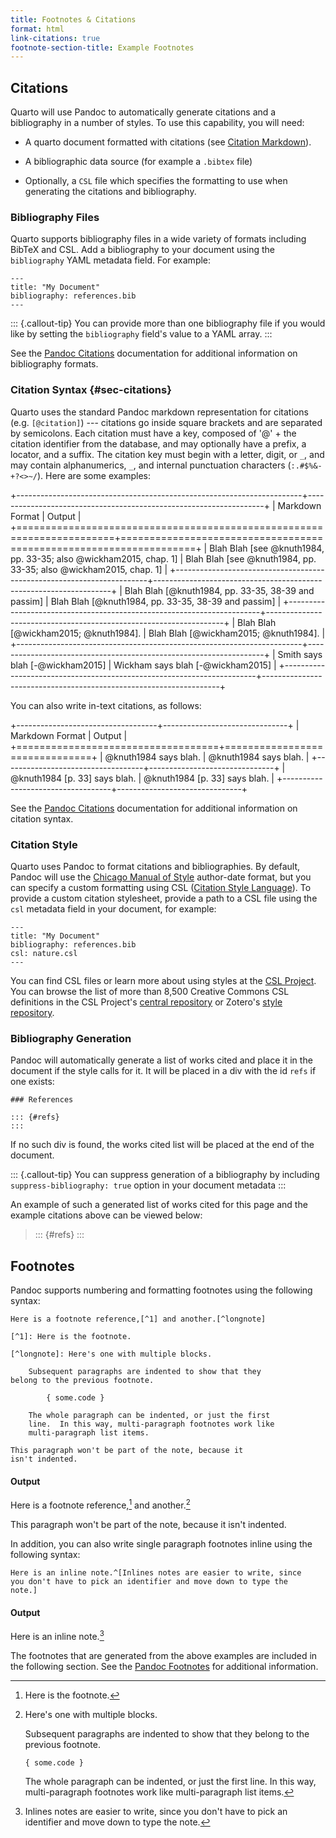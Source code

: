 ```yaml
---
title: Footnotes & Citations
format: html
link-citations: true
footnote-section-title: Example Footnotes
---
```


## Citations

Quarto will use Pandoc to automatically generate citations and a bibliography in a number of styles. To use this capability, you will need:

-   A quarto document formatted with citations (see [Citation Markdown](#sec-citations)).

-   A bibliographic data source (for example a `.bibtex` file)

-   Optionally, a `CSL` file which specifies the formatting to use when generating the citations and bibliography.

### Bibliography Files

Quarto supports bibliography files in a wide variety of formats including BibTeX and CSL. Add a bibliography to your document using the `bibliography` YAML metadata field. For example:

``` {.yaml}
---
title: "My Document"
bibliography: references.bib
---
```

::: {.callout-tip}
You can provide more than one bibliography file if you would like by setting the `bibliography` field's value to a YAML array.
:::

See the [Pandoc Citations](https://pandoc.org/MANUAL.html#citations) documentation for additional information on bibliography formats.

### Citation Syntax {#sec-citations}

Quarto uses the standard Pandoc markdown representation for citations (e.g. `[@citation]`) --- citations go inside square brackets and are separated by semicolons. Each citation must have a key, composed of '\@' + the citation identifier from the database, and may optionally have a prefix, a locator, and a suffix. The citation key must begin with a letter, digit, or `_`, and may contain alphanumerics, `_`, and internal punctuation characters (`:.#$%&-+?<>~/`). Here are some examples:

+-----------------------------------------------------------------------+-------------------------------------------------------------------+
| Markdown Format                                                       | Output                                                            |
+=======================================================================+===================================================================+
|     Blah Blah [see @knuth1984, pp. 33-35; also @wickham2015, chap. 1] | Blah Blah [see @knuth1984, pp. 33-35; also @wickham2015, chap. 1] |
+-----------------------------------------------------------------------+-------------------------------------------------------------------+
|     Blah Blah [@knuth1984, pp. 33-35, 38-39 and passim]               | Blah Blah [@knuth1984, pp. 33-35, 38-39 and passim]               |
+-----------------------------------------------------------------------+-------------------------------------------------------------------+
|     Blah Blah [@wickham2015; @knuth1984].                             | Blah Blah [@wickham2015; @knuth1984].                             |
+-----------------------------------------------------------------------+-------------------------------------------------------------------+
|     Smith says blah [-@wickham2015]                                   | Wickham says blah [-@wickham2015]                                 |
+-----------------------------------------------------------------------+-------------------------------------------------------------------+

You can also write in-text citations, as follows:

+-----------------------------------+-------------------------------+
| Markdown Format                   | Output                        |
+===================================+===============================+
|     @knuth1984 says blah.         | @knuth1984 says blah.         |
+-----------------------------------+-------------------------------+
|     @knuth1984 [p. 33] says blah. | @knuth1984 [p. 33] says blah. |
+-----------------------------------+-------------------------------+

See the [Pandoc Citations](https://pandoc.org/MANUAL.html#citations) documentation for additional information on citation syntax.

### Citation Style

Quarto uses Pandoc to format citations and bibliographies. By default, Pandoc will use the [Chicago Manual of Style](https://chicagomanualofstyle.org/) author-date format, but you can specify a custom formatting using CSL ([Citation Style Language](https://citationstyles.org)). To provide a custom citation stylesheet, provide a path to a CSL file using the `csl` metadata field in your document, for example:

``` {.yaml}
---
title: "My Document"
bibliography: references.bib
csl: nature.csl
---
```

You can find CSL files or learn more about using styles at the [CSL Project](https://github.com/citation-style-language/styles). You can browse the list of more than 8,500 Creative Commons CSL definitions in the CSL Project's [central repository](https://github.com/citation-style-language/styles) or Zotero's [style repository](https://www.zotero.org/styles).

### Bibliography Generation

Pandoc will automatically generate a list of works cited and place it in the document if the style calls for it. It will be placed in a div with the id `refs` if one exists:

``` {.markdown}
### References

::: {#refs}
:::
```

If no such div is found, the works cited list will be placed at the end of the document.

::: {.callout-tip}
You can suppress generation of a bibliography by including `suppress-bibliography: true` option in your document metadata
:::

An example of such a generated list of works cited for this page and the example citations above can be viewed below:

> ::: {#refs}
> :::

## Footnotes

Pandoc supports numbering and formatting footnotes using the following syntax:

``` {.markdown}
Here is a footnote reference,[^1] and another.[^longnote]

[^1]: Here is the footnote.

[^longnote]: Here's one with multiple blocks.

    Subsequent paragraphs are indented to show that they
belong to the previous footnote.

        { some.code }

    The whole paragraph can be indented, or just the first
    line.  In this way, multi-paragraph footnotes work like
    multi-paragraph list items.

This paragraph won't be part of the note, because it
isn't indented.
```

#### Output

Here is a footnote reference,[^1] and another.[^2]

This paragraph won't be part of the note, because it isn't indented.

In addition, you can also write single paragraph footnotes inline using the following syntax:

``` {.markdown}
Here is an inline note.^[Inlines notes are easier to write, since
you don't have to pick an identifier and move down to type the
note.]
```

#### Output

Here is an inline note.[^3]

The footnotes that are generated from the above examples are included in the following section. See the [Pandoc Footnotes](https://pandoc.org/MANUAL.html#footnotes) for additional information.

[^1]: Here is the footnote.

[^2]: Here's one with multiple blocks.

    Subsequent paragraphs are indented to show that they belong to the previous footnote.

        { some.code }

    The whole paragraph can be indented, or just the first line. In this way, multi-paragraph footnotes work like multi-paragraph list items.

[^3]: Inlines notes are easier to write, since you don't have to pick an identifier and move down to type the note.
